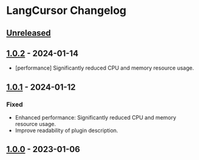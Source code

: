 <!-- Keep a Changelog guide -> https://keepachangelog.com -->

# LangCursor Changelog

## [Unreleased]

## [1.0.2] - 2024-01-14

- [performance] Significantly reduced CPU and memory resource usage.

## [1.0.1] - 2024-01-12

### Fixed

- Enhanced performance: Significantly reduced CPU and memory resource usage.
- Improve readability of plugin description.

## [1.0.0] - 2023-01-06

[Unreleased]: https://github.com/lauvsong/LangCursor/compare/v1.0.2...HEAD
[1.0.2]: https://github.com/lauvsong/LangCursor/compare/v1.0.1...v1.0.2
[1.0.1]: https://github.com/lauvsong/LangCursor/compare/v1.0.0...v1.0.1
[1.0.0]: https://github.com/lauvsong/LangCursor/commits/v1.0.0
